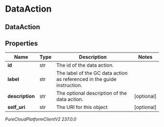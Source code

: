 # DataAction

## DataAction

## Properties

|Name | Type | Description | Notes|
|------------ | ------------- | ------------- | -------------|
| **id** | str | The id of the data action. | |
| **label** | str | The label of the GC data action as referenced in the guide instruction. | |
| **description** | str | The optional description of the data action. | [optional] |
| **self_uri** | str | The URI for this object | [optional] |



_PureCloudPlatformClientV2 237.0.0_
